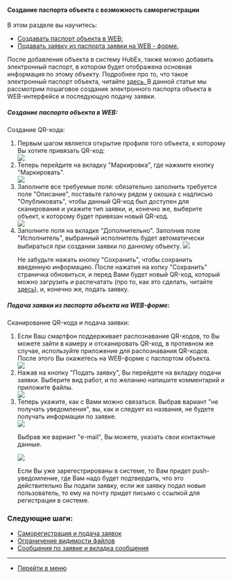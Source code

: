 #### Создание паспорта объекта с возможность саморегистрации
В этом разделе вы научитесь:
<html>
  <meta charset="utf-8">
  <title>Быстрый переход внутри документа</title>
 <ul>
       <li><a href="#pasweb">Создавать паспорт объекта в  WEB;</a></li>
       <li><a href="#pasmob">Подавать заявку из паспорта заявки на WEB - форме.</a></li>
 </ul>
</html>

После добавления объекта в систему HubEx, также можно добавить электронный паспорт, в котором будет отображена основная информация по этому объекту. Подробнее про то, что такое электронный паспорт объекта, читайте <a href="https://wiki.hubex.ru/docs/FAQ/RU/user/CreatingTaskTemplates.html#passport"> здесь. </a>
В данной статье мы рассмотрим пошаговое создание электронного паспорта объекта в WEB-интерфейсе и последующую подачу заявки.
<html>
<body>

<h5 id="pasweb">Создание паспорта объекта в WEB:</h5>
Создание QR-кода:
<ol>
<li> Первым шагом является открытие профиля того объекта, к которому Вы хотите привязать QR-код:</li>

<img src="/attachments/images/FAQ/USER/HowToMakePassport/htmp1.png"/>

<li> Теперь перейдите на вкладку "Маркировка", где нажмите кнопку "Маркировать".</li>

<img src="/attachments/images/FAQ/USER/HowToMakePassport/htmp2.png"/>

<li>Заполните все требуемые поля: обязательно заполнить требуется поле "Описание", поставьте галочку рядом у окошка с надписью "Опубликовать", чтобы данный QR-код был доступен для сканирования и укажите тип заявки, и, конечно же, выберите объект, к которому будет привязан новый QR-код.</li>

<img src="/attachments/images/FAQ/USER/HowToMakePassport/htmp3.png"/>

<li>Заполните поля на вкладке "Дополнительно". Заполнив поле "Исполнитель", выбранный исполнитель будет автоматически выбираться при создании заявки по данному объекту.

<img src="/attachments/images/FAQ/USER/HowToMakePassport/htmp4.png"/>

Не забудьте нажать кнопку "Сохранить", чтобы сохранить введенную информацию. После нажатия на копку "Сохранить" страничка обновиться, и перед Вами будет новый QR-код, который можно загрузить и распечатать (про то, как это сделать, читайте <a href="https://wiki.hubex.ru/docs/FAQ/RU/user/CreatingTaskTemplates.html#downloadqr"> здесь</a>), и, конечно же, подать заявку. </li>

</ol>

<h5 id="pasmob">Подача заявки из паспорта объекта на WEB-форме:</h5>
Сканирование QR-кода и подача заявки:
<ol>
<li> Если Ваш смартфон поддерживает распознавание QR-кодов, то Вы можете зайти в камеру и отсканировать QR-код, в противном же случае, используйте приложение для распознавания QR-кодов. После этого Вы окажетесь на WEB-форме с паспортом объекта.</li>

<div>
  <img  style="margin: 0 auto; display: block; max-width: 100%;" src="/attachments/images/FAQ/USER/HowToMakePassport/htmp5.jpg" />
</div>

<li> Нажав на кнопку "Подать заявку", Вы перейдете на вкладку подачи заявки. Выберите вид работ, и по желанию напишите комментарий и приложите файлы.</li>

<div>
  <img  style="margin: 0 auto; display: block; max-width: 100%;" src="/attachments/images/FAQ/USER/HowToMakePassport/htmp6.jpg" />
</div>

<li> Теперь укажите, как с Вами можно связаться. Выбрав вариант "не получать уведомления", вы, как и следует из названия, не будете получать информации по заявке.

<div>
  <img  style="margin: 0 auto; display: block; max-width: 100%;" src="/attachments/images/FAQ/USER/HowToMakePassport/htmp7.jpg" />
</div>

Выбрав же вариант "e-mail", Вы можете, указать свои контактные данные.

<div>
  <img  style="margin: 0 auto; display: block; max-width: 100%;" src="/attachments/images/FAQ/USER/HowToMakePassport/htmp8.jpg" />
</div>

Если Вы уже зарегестрированы в системе, то Вам придет push-уведомление, где Вам надо будет подтвердить, что это действительно Вы подали заявку, если же заявку подал новые пользователь, то ему на почту придет письмо с ссылкой для регистрации в системе.</li>



</ol>

</body>
</html>


### Следующие шаги:
- [Саморегистрация и подача заявок](./SelfRegister.md)
- [Ограничение видимости файлов](./ViewRestriction.md)
- [Сообщения по заявке и вкладка сообщения](./Messages.md)



___
- [Перейти в меню](http://wiki.hubex.ru)
